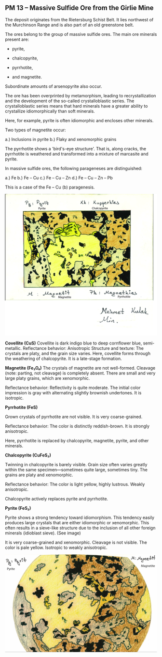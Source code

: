 ## PM 13 – Massive Sulfide Ore from the Girlie Mine

The deposit originates from the Rietersburg Schist Belt. It lies northwest of the Murchinson Range and is also part of an old greenstone belt.

The ores belong to the group of massive sulfide ores.
The main ore minerals present are:

* pyrite,

* chalcopyrite,

* pyrrhotite,

* and magnetite.

Subordinate amounts of arsenopyrite also occur.

The ore has been overprinted by metamorphism, leading to recrystallization and the development of the so-called crystalloblastic series. 
The crystalloblastic series means that hard minerals have a greater ability to crystallize idiomorphically than soft minerals.

Here, for example, pyrite is often idiomorphic and encloses other minerals.

Two types of magnetite occur:

a.) Inclusions in pyrite
b.) Flaky and xenomorphic grains

The pyrrhotite shows a 'bird's-eye structure'. That is, along cracks, the pyrrhotite is weathered and transformed into a mixture of marcasite and pyrite.

In massive sulfide ores, the following parageneses are distinguished:

a.) Fe
b.) Fe – Cu
c.) Fe – Cu – Zn
d.) Fe – Cu – Zn – Pb

This is a case of the Fe – Cu (b) paragenesis.

![Girlie mine](https://github.com/DinaKlim/OD_RL_notes/blob/main/RL_notes/15_Girlie/15%20Girlie%20mine%20sketch1.jpg)

**Covellite (CuS)**
Covellite is dark indigo blue to deep cornflower blue, semi-metallic.
Reflectance behavior: Anisotropic
Structure and texture:
The crystals are platy, and the grain size varies.
Here, covellite forms through the weathering of chalcopyrite. It is a late-stage formation.

**Magnetite (Fe₃O₄)**
The crystals of magnetite are not well-formed. Cleavage (note: parting, not cleavage) is completely absent.
There are small and very large platy grains, which are xenomorphic.

Reflectance behavior:
Reflectivity is quite moderate. The initial color impression is gray with alternating slightly brownish undertones. It is isotropic.

**Pyrrhotite (FeS)**

Grown crystals of pyrrhotite are not visible.
It is very coarse-grained.

Reflectance behavior:
The color is distinctly reddish-brown.
It is strongly anisotropic.

Here, pyrrhotite is replaced by chalcopyrite, magnetite, pyrite, and other minerals.

**Chalcopyrite (CuFeS₂)**

Twinning in chalcopyrite is barely visible.
Grain size often varies greatly within the same specimen—sometimes quite large, sometimes tiny.
The grains are platy and xenomorphic.

Reflectance behavior:
The color is light yellow, highly lustrous.
Weakly anisotropic.

Chalcopyrite actively replaces pyrite and pyrrhotite.

**Pyrite (FeS₂)**

Pyrite shows a strong tendency toward idiomorphism.
This tendency easily produces large crystals that are either idiomorphic or xenomorphic.
This often results in a sieve-like structure due to the inclusion of all other foreign minerals (idioblast sieve). (See image)

It is very coarse-grained and xenomorphic.
Cleavage is not visible.
The color is pale yellow.
Isotropic to weakly anisotropic.

![Girlie mine sketch2](https://github.com/DinaKlim/OD_RL_notes/blob/main/RL_notes/15_Girlie/15%20Girlie%20mine%20sketch2.jpg)


